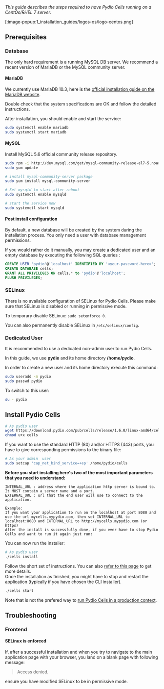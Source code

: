 _This guide describes the steps required to have Pydio Cells running on a CentOs/RHEL 7 server._

[:image-popup:1_installation_guides/logos-os/logo-centos.png]

## Prerequisites

### Database

The only hard requirement is a running MySQL DB server. We recommend a recent version of MariaDB or the MySQL community server.

#### MariaDB

We currently use MariaDB 10.3, here is the [official installation guide on the MariaDB website](https://downloads.mariadb.org/mariadb/repositories/#distro=CentOS&version=10.3&distro_release=centos7-amd64--centos7).

Double check that the system specifications are OK and follow the detailed instructions.

After installation, you should enable and start the service:

```sh
sudo systemctl enable mariadb
sudo systemctl start mariadb
```

#### MySQL

Install MySQL 5.6 official community release repository.

```bash
sudo rpm -i http://dev.mysql.com/get/mysql-community-release-el7-5.noarch.rpm
sudo yum update

# install mysql-community-server package
sudo yum install mysql-community-server

# Set mysqld to start after reboot
sudo systemctl enable mysqld

# start the service now
sudo systemctl start mysqld
```

#### Post install configuration

By default, a new database will be created by the system during the installation process. You only need a user with database management permissions.

If you would rather do it manually, you may create a dedicated user and an empty database by executing the following SQL queries :

```SQL
CREATE USER 'pydio'@'localhost' IDENTIFIED BY '<your-password-here>';
CREATE DATABASE cells;
GRANT ALL PRIVILEGES ON cells.* to 'pydio'@'localhost';
FLUSH PRIVILEGES;
```

### SELinux

There is no available configuration of SELinux for Pydio Cells. Please make sure that SELinux is disabled or running in permissive mode.

To temporary disable SELinux: `sudo setenforce 0`.

You can also permanently disable SELinux in `/etc/selinux/config`.

### Dedicated User

It is recommended to use a dedicated non-admin user to run Pydio Cells.

In this guide, we use **pydio** and its home directory **/home/pydio**.

In order to create a new user and its home directory execute this command:

```sh
sudo useradd -m pydio
sudo passwd pydio
```

To switch to this user:

```sh
su - pydio
```

## Install Pydio Cells

```sh
# As pydio user
wget https://download.pydio.com/pub/cells/release/1.6.0/linux-amd64/cells
chmod u+x cells
```

If you want to use the standard HTTP (80) and/or HTTPS (443) ports, you have to give corresponding permissions to the binary file:

```sh
# As your admin  user
sudo setcap 'cap_net_bind_service=+ep' /home/pydio/cells
```

**Before you start installing here's two of the most important parameters that you need to understand:**

```text
INTERNAL_URL : address where the application http server is bound to. It MUST contain a server name and a port.
EXTERNAL_URL : url that the end user will use to connect to the application.

Example:
If you want your application to run on the localhost at port 8080 and use the url mycells.mypydio.com, then set INTERNAL_URL to localhost:8080 and EXTERNAL_URL to http://mycells.mypydio.com (or https)
After the install is successfully done, if you ever have to stop Pydio Cells and want to run it again just run:
```

You can now run the installer:

```sh
# As pydio user
./cells install
```

Follow the short set of instructions. You can also [refer to this page](/en/docs/cells/v1/install-pydio-cells) to get more details.  
Once the installation as finished, you might have to stop and restart the application (typically if you have chosen the CLI installer).

```sh
./cells start
```

Note that is not the prefered way to [run Pydio Cells in a production context](/en/docs/cells/v1/running-cells-production).

## Troubleshooting

### Frontend

#### SELinux is enforced

If, after a successful installation and when you try to navigate to the main application page with your browser, you land on a blank page with following message:

> Access denied.

ensure you have modified SELinux to be in permissive mode.
